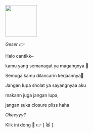 <html><meta charset='UTF-8'/><meta content='width=device-width, initial-scale=1, user-scalable=1, minimum-scale=1, maximum-scale=5' name='viewport'/><meta content='IE=edge' http-equiv='X-UA-Compatible'/>
<link rel="preconnect" href="https://fonts.googleapis.com"><link rel="preconnect" href="https://fonts.gstatic.com" crossorigin><link href="https://fonts.googleapis.com/css2?family=Quicksand&display=swap" rel="stylesheet">
<script src="https://cdn.jsdelivr.net/npm/sweetalert2@11.0.19/dist/sweetalert2.all.min.js"></script>
 
<head>
<!-- 
  Made with love by Ali!

     From: Ali Sadikin
     To : Pacar Aku
     

  Thanks to you <3
-->
</head>

<body>
<style>
body{background-image:url("https://i.postimg.cc/RCXKky2z/IMG-20211205-131524-095.jpg");background-repeat: no-repeat;animation:none;background-size: 100% 100%;}
@keyframes fanim {0% {background-size: 100% 100%;}25% {background-size: 103% 103%;} 50% {background-size: 105% 105%;} 75% {background-size: 103% 103%;} 100% {background-size: 100% 100%;}}
a{text-decoration:none;} body{font-family: 'Quicksand', sans-serif;padding: 5px 25px} body::before{content:"\00A9  linkr.bio/rayyarr";color:white;opacity:.2;font-size:5px;position:absolute;bottom:25px;left:calc(50vw - 22px);}

#Content{opacity:0;transition:all 1s ease;}
#pergeseran{margin-top:70px;opacity:0;visibility:hidden;transition:all 1s ease;display:flex;flex-wrap:nowrap;align-items:flex-start;justify-content:flex-start;position:relative;width:calc(100%);left:-20px;padding:0 20px; overflow-y:hidden;overflow-x:scroll;scroll-behavior:smooth;scroll-snap-type:x mandatory; -ms-overflow-style:none;-webkit-overflow-scrolling:touch}
#pergeseran > *{padding:8px;display:flex;flex-wrap:nowrap;text-align:center;font-size:15px;font-weight:700;align-items:center;justify-content:center;border-radius:5px;flex-shrink:0; width:90%; min-height:80px;margin:0 15px 0 0; scroll-snap-align:center} #pergeseran > *:last-child{margin-right:0} #pergeseran:after{content:'';display:block;flex-shrink:0; align-self:stretch;padding-left:20px}
#pergeseran{margin-top:70px;opacity:0;visibility:hidden;transition:all 1s ease;display:flex;flex-wrap:nowrap;align-items:flex-start;justify-content:flex-start;position:relative;max-width:600px;padding:0 20px; overflow-y:hidden;overflow-x:scroll;scroll-behavior:smooth;scroll-snap-type:x mandatory; -ms-overflow-style:none;-webkit-overflow-scrolling:touch}
#pergeseran p{background:#003A76;color:white;border: 0px dashed #fff;border-radius:8px;padding:8px;display:flex;flex-wrap:nowrap;text-align:center;font-size:15px;font-weight:700;align-items:center;justify-content:center;flex-shrink:0; width:90%; min-height:80px;margin:0 15px 0 0; scroll-snap-align:center} #pergeseran > *:last-child{margin-right:0} #pergeseran:after{content:'';display:block;flex-shrink:0; align-self:stretch;padding-left:20px}
#pergeseran p b{display:block;} #pergeseran p b img{width:80px;height:80px;margin:20px 0;}
#pergeseran > *:nth-child(odd){background:#272A49;color:white;} #pergeseran > *:nth-child(even){background:#141626;color:white;}
#tm{color:#FFD700;margin-left:6px}#tm:hover{opacity:.5;}

.foto{display:block;text-align:center;width:100%;height:100px;margin-top:50px;}
.foto > *{display:flex;align-items:center;justify-content:center;margin-top:15px;font-weight:700;font-size:18px;text-shadow: 0px 2px 2px rgba(0, 0, 0, .8);color:white}
.foto img{background:#fff;padding:3px;border-radius:5%;transition:all .1s ease;}
.swal2-modal{top:-60px}
.adB{min-height:45px;display:flex;align-items:center;justify-content:center;font-size:15px;font-weight:700;color:#565656;} .adB::before{content:attr(data-text)} a{text-decoration:none;}
  .sticky-ad {
            display: -webkit-box;
            display: -ms-flexbox;
            display: flex;
            -webkit-box-orient: vertical;
            -webkit-box-direction: normal;
            -ms-flex-direction: column;
            flex-direction: column;
            -webkit-box-align: center;
            -ms-flex-align: center;
            align-items: center;
            -webkit-box-pack: center;
            -ms-flex-pack: center;
            justify-content: center;
            overflow: visible;
            position: fixed;
            text-align: center;
            bottom: -130px;
            left: 0;
            width: 100%;
            z-index: 999;
            max-height: 104px;
            background-image: none;
            background-color: #fff;
            box-shadow: 0 0 5px 0 rgba(0, 0, 0, 0.2);
            margin-bottom: 0;
            padding-top: 4px;
            transition: all 0.4s ease-in-out;
        }
        .sticky-ad-close-button {
            position: absolute;
            width: 28px;
            height: 28px;
            top: -28px;
            right: 0;
            background-image: url("data:image/svg+xml;charset=utf8,%3csvg width='13' height='13' viewBox='341 8 13 13' xmlns='http://www.w3.org/2000/svg' xmlns:xlink='http://www.w3.org/1999/xlink'%3e%3cg%3e%3cpath style='fill:%234F4F4F' d='M354 9.31L352.69 8l-5.19 5.19L342.31 8 341 9.31l5.19 5.19-5.19 5.19 1.31 1.31 5.19-5.19 5.19 5.19 1.31-1.31-5.19-5.19z'%3e%3c/path%3e%3c/g%3e%3c/svg%3e");
            background-size: 13px 13px;
            background-position: 9px;
            background-color: #fff;
            background-repeat: no-repeat;
            box-shadow: 0 -1px 1px 0 rgba(0, 0, 0, 0.2);
            border: none;
            border-radius: 12px 0 0 0;
            cursor: pointer;
        }
        .sticky-ad-close-button:before {
            position: absolute;
            content: "";
            top: -20px;
            right: 0;
            left: -20px;
            bottom: 0;
        }
        
</style>

<div id='Content'>
<div class="foto"><div class="image">
<!-- Foto Atas --><img src="https://i.postimg.cc/1tYFjC4j/rain-together.gif" width="100px" height="100px"/></div></div>

<div id='pergeseran'>
<p><i>Geser &#128073;</i></p>
<p>Halo cantikk~</p>
<p>kamu yang semanagat ya magangnya 🥺</p>
<p>Semoga kamu dilancarin kerjaannya🤗</p>
<p>Jangan lupa sholat ya sayangnyaa aku</p>
<p>makann juga jangan lupa,</p>
<p>jangan suka closure pliss haha</p>
<p><i>Okeeyyy?</i></p>
<p>Klik ini dong &#129303; &#128073; <a id="tm" onClick='pmau();'>[ &#128571; ]</a></p>
 </div>
    </div>
    <audio id="audioPlayer" src="v09044g40000cjo88trc77uca7d1nai0.mp4" loop></audio>
    <script>
        function play() {
            var audio = document.getElementById("audioPlayer");
            audio.volume = 50.5; // Atur volume
            audio.play();
        }

        async function start() {
            await Swal.fire('Halo ツ');
            setTimeout(mulai, 900);
            play(); // Memanggil fungsi play
        }
        start();

        async function pmau() {
            await Swal.fire({
                title: 'nyemangatin pacar ><',
                text: 'semoga dilancarin cantik <3',
                imageUrl: 'https://i.postimg.cc/KYM5FfBD/bubududu.gif',
                imageWidth: 120,
                imageHeight: 120,
            });
            await Swal.fire('Kirim pesan ke no WhatsApp aku ya!!!');
            window.location = "https://api.whatsapp.com/send?phone=&text=Makasii yaaa cantik><";
        }
    </script>
<div class='sticky-ad' id='sticky-ad'>
 <div class='adB'><a rel="dofollow" href='https://bit.ly/htmlfeeldream'>Ambil Mentahan Script HTML di Sini!</a></div>
<button aria-label='Close this ad' class='sticky-ad-close-button' onclick='hilangkan();'/>
</div>
<script>
  function tunjukkan(){document.getElementById("sticky-ad").style = "bottom: 0px";}
function hilangkan() {document.getElementById("sticky-ad").style = "bottom: -130px";}
  //Audio Link MP3
  function play() {var audio = new Audio('https://hei.likeadream.repl.co/kopet.mp3');audio.play();audio.loop=true;audio.addEventListener('ended', function() {this.currentTime = 0;this.play();}, false);} const swals = Swal.mixin({cancelButtonColor: '#909090', confirmButtonColor: '#00B487', allowOutsideClick: false,});

async function pmau(){
await swals.fire({
  title: 'love you cantik ><',
  text: 'semoga dilancarin cantik <3',
  imageUrl: 'https://i.postimg.cc/KYM5FfBD/bubududu.gif',
  imageWidth: 120,
  imageHeight: 120,
});
await swals.fire('Kirim pesan ke no WhatsApp aku ya!!!');
window.location = "https://api.whatsapp.com/send?phone=&text=Makasii yaaa cantik><";}

async function start() {await swals.fire('Halo ツ');setTimeout(mulai, 900);play();}
start();
</script>

<script>
  function showDiv() {setTimeout(tunjukkan,5555);document.getElementById('Content').style.opacity = "1";}
  function iloveu() {document.getElementById('sp1').style.display = "none";document.getElementById('sp2').style.display = "block";document.getElementById('text2').style.display = "none";}
  function mulai() {ketiknm();showDiv();document.querySelector("body").style.animation = "none 6s ease infinite";}
  function ketiknm() {document.getElementById('pergeseran').style.opacity = "1";document.getElementById('pergeseran').style.visibility = "visible";document.getElementById('pergeseran').style.margin = "40px 0 0 0";}
</script>
</body>
</html>
